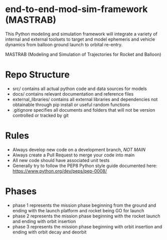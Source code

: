 # end-to-end-mod-sim-framework (MASTRAB)
This Python modeling and simulation framework will integrate a variety of internal and external toolsets to target and model ephemeris and vehicle dynamics from balloon ground launch to orbital re-entry.

MASTRAB (Modeling and Simulation of Trajectories for Rocket and Balloon)

# Repo Structure
* src/ contains all actual python code and data sources for models
* docs/ contains relevant documentation and reference files
* external_libraries/ contains all external libraries and dependencies not obtainable through pip install or useful random functions
* .gitignore specifies all documents and folders that will not be version controlled or tracked by git

# Rules
* Always develop new code on a development branch, *NOT MAIN*
* Always create a Pull Request to merge your code into main
* All new code should have associated unit tests
* Generally try to follow the PEP8 Python style guide documented here: https://www.python.org/dev/peps/pep-0008/

# Phases
* phase 1 represents the mission phase beginning from the ground and ending with the launch platform and rocket being GO for launch
* phase 2 represents the mission phase beginning with the rocket launch and ending with orbit insertion
* phase 3 represents the mission phase beginning with orbit insertion and ending with orbit decay and deorbit


